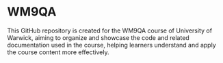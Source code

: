 # WM9QA
This GitHub repository is created for the WM9QA course of University of Warwick, aiming to organize and showcase the code and related documentation used in the course, helping learners understand and apply the course content more effectively.
